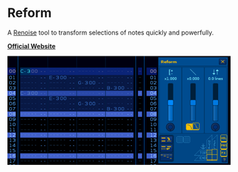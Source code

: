 # Reform

A [Renoise](https://www.renoise.com/products/renoise) tool to transform selections of notes quickly and powerfully.

[**Official Website**](https://www.aqu.surf/reform)

![Reform Demo](Artwork/reform-demo.apng)
